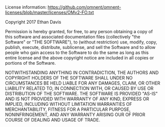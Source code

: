 License information: https://github.com/omnent/omnent-licenses/blob/master/licenses/OMv2-FO.txt

Copyright 2017 Ethan Davis

Permission is hereby granted, for free, to any person obtaining a copy of this software and associated documentation files (collectively "the Software" or "THE SOFTWARE"), to (without restriction) use, modify, copy, publish, execute, distribute, sublicense, and sell the Software and to allow people who gain access to the Software to do the same as long as this entire license and the above copyright notice are included in all copies or portions of the Software.

NOTWITHSTANDING ANYTHING IN CONTRADICTION, THE AUTHORS AND COPYRIGHT HOLDERS OF THE SOFTWARE SHALL UNDER NO CIRCUMSTANCES BE HELD LIABLE FOR ANY DAMAGES, CLAIM, OR OTHER LIABILITY RELATED TO, IN CONNECTION WITH, OR CAUSED BY USE OR DISTRIBUTION OF THE SOFTWARE. THE SOFTWARE IS PROVIDED "AS-IS" AND IS NOT PROVIDED WITH WARRANTY OF ANY KIND, EXPRESS OR IMPLIED, INCLUDING WITHOUT LIMITATION WARRANTIES OF MERCHANTABILITY, FITNESS FOR A PARTICULAR PURPOSE, NONINFRINGEMENT, AND ANY WARRANTY ARISING OUR OF PRIOR COURSE OF DEALING AND USAGE OF TRADE.
